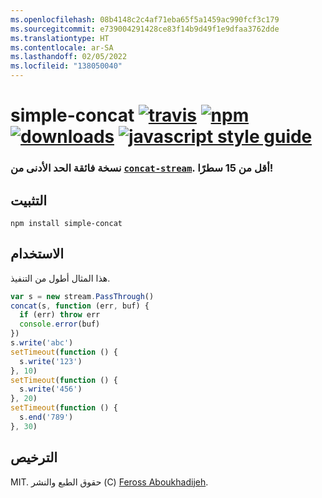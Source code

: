 ```yaml
---
ms.openlocfilehash: 08b4148c2c4af71eba65f5a1459ac990fcf3c179
ms.sourcegitcommit: e739004291428ce83f14b9d49f1e9dfaa3762dde
ms.translationtype: HT
ms.contentlocale: ar-SA
ms.lasthandoff: 02/05/2022
ms.locfileid: "138050040"
---
```

# <a name="simple-concat-travistravis-imagetravis-url-npmnpm-imagenpm-url-downloadsdownloads-imagedownloads-url-javascript-style-guidestandard-imagestandard-url"></a>simple-concat [![travis][travis-image]][travis-url] [![npm][npm-image]][npm-url] [![downloads][downloads-image]][downloads-url] [![javascript style guide][standard-image]][standard-url]

[travis-image]: https://img.shields.io/travis/feross/simple-concat/master.svg
[travis-url]: https://travis-ci.org/feross/simple-concat
[npm-image]: https://img.shields.io/npm/v/simple-concat.svg
[npm-url]: https://npmjs.org/package/simple-concat
[downloads-image]: https://img.shields.io/npm/dm/simple-concat.svg
[downloads-url]: https://npmjs.org/package/simple-concat
[standard-image]: https://img.shields.io/badge/code_style-standard-brightgreen.svg
[standard-url]: https://standardjs.com

### <a name="super-minimalist-version-of-concat-stream-less-than-15-lines"></a>نسخة فائقة الحد الأدنى من [`concat-stream`](https://github.com/maxogden/concat-stream). أقل من 15 سطرًا!

## <a name="install"></a>التثبيت

```
npm install simple-concat
```

## <a name="usage"></a>الاستخدام

هذا المثال أطول من التنفيذ.

```js
var s = new stream.PassThrough()
concat(s, function (err, buf) {
  if (err) throw err
  console.error(buf)
})
s.write('abc')
setTimeout(function () {
  s.write('123')
}, 10)
setTimeout(function () {
  s.write('456')
}, 20)
setTimeout(function () {
  s.end('789')
}, 30)
```

## <a name="license"></a>الترخيص

MIT. حقوق الطبع والنشر (C) [Feross Aboukhadijeh](http://feross.org).

